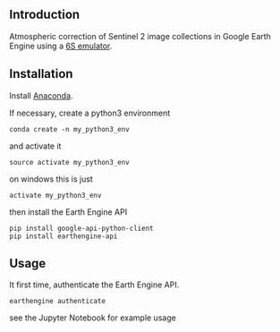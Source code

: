 ## Introduction

Atmospheric correction of Sentinel 2 image collections in Google Earth Engine using a [6S emulator](https://github.com/samsammurphy/6S_emulator).

## Installation

Install [Anaconda](https://www.continuum.io/downloads).

If necessary, create a python3 environment

`conda create -n my_python3_env`

and activate it

`source activate my_python3_env`

on windows this is just

`activate my_python3_env`

then install the Earth Engine API

```
pip install google-api-python-client
pip install earthengine-api 
```

## Usage

It first time, authenticate the Earth Engine API.

`earthengine authenticate`

see the Jupyter Notebook for example usage
